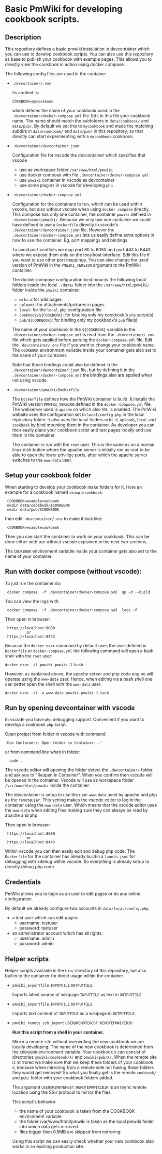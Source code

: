 # Basic PmWiki for developing cookbook scripts.

## Description

This repository defines a basic pmwiki installation in devcontainer which you can use
to develop cookbook scripts. You can also use this repository as base to publish your
cookbook with example pages. This allows you to directly view the cookbook in action
using docker compose.

The following config files are used in the container

- `.devcontainer/.env`

  Its content is:

      COOKBOOK=mycookbook

  which defines the name of your cookbook used in the
  `.devcontainer/docker-compose.yml` file. Edit in this file your cookbook name. The
  name should match the subfolders in `data/cookbook/` and `data/pub/`. By default we
  set this to `mycookbook` and made the matching subdirs in `data/cookbook/` and
  `data/pub/` in this repository, so that directly can start experimenting with a
  `mycookbook` cookbook.

- `.devcontainer/devcontainer.json`

  Configuration file for vscode the devcontainer which specifies that vscode

  - use as workspace folder `/var/www/html/pmwiki`
  - use docker compose with file `.devcontainer/docker-compose.yml`
  - use `pmwiki` container in vscode as devcontainer
  - use some plugins in vscode for developing `php`

- `.devcontainer/docker-compose.yml`

  Configuration for the containers to run, which can be used within vscode, but also
  without vscode when using `docker compose` directly. This compose has only one
  container, the container `pmwiki` defined in `.devcontainer/pmwiki/`. Because we
  only use one container we could have defined to use a `Dockerfile` directly in
  vscode's `.devcontainer/devcontainer.json` file. However the
  `.devcontainer/docker-compose.yml` lets us easily define extra options in how to
  use the container. Eg. port mappings and bindings.

  To avoid port conflicts we map port 80 to 8080 and port 443 to 8443, where we
  expose them only on the localhost interface. Edit this file if you want to use
  other port mappings. You can also change the used version of PmWiki in the
  `PMWIKI_VERSION` argument to the PmWiki container.

  The docker compose configuration bind mounts the following local folders inside the
  local `./data/` folder into the `/var/www/html/pmwiki/` folder inside the `pmwiki`
  container:

  - `wiki.d` for wiki pages
  - `uploads`: for attachments/pictures in pages
  - `local`: for the `local.php` configuration file
  - `cookbook/${COOKBOOK}`: for binding only my cookbook's `php` script(s)
  - `pub/${COOKBOOK}`: for binding only my cookbook's `pub` file(s)

  The name of your cookbook in the `${COOKBOOK}` variable in the
  `.devcontainer/docker-compose.yml` is read from the `.devcontainer/.env` file which
  gets applied before parsing the `docker-compose.yml` file. Edit the
  `.devcontainer/.env` file if you want to change your cookbook name. The `COOKBOOK`
  environment variable inside your container gets also set to the name of your
  container.

  Note that these bindings could also be defined in the
  `.devcontainer/devcontainer.json` file, but by defining it in the
  `.devcontainer/docker-compose.yml` the bindings also are applied when not using
  vscode.

- `.devcontainer/pmwiki/Dockerfile`

  The `Dockerfile` defines how the PmWiki container is build. It installs the PmWiki
  version `PMWIKI_VERSION` defined in the `docker-compose.yml` file. The webserver
  used is `apache` on which also `SSL` is enabled. The PmWiki website uses the
  configuration set in `local/config.php` in the local repository folder. It also
  uses the local folders `wiki.d`, `uploads`,`local` and `cookbook` by bind mounting
  them in the container. As developer you can then easily place your cookbook script
  and test pages locally and use them in the container.

  The container is run with the `root` user. This is the same as on a normal linux
  distribution where the apache server is initially run as root to be able to open
  the lower privilige ports, after which the apache server switches to the `www-data`
  user.

## Setup your cookbook folder

When starting to develop your cookbook make folders for it. Here an example for a
cookbook named `examplecookbook`.

     COOKBOOK=examplecookbook
     mkdir data/cookbook/$COOKBOOK
     mkdir data/pub/$COOKBOOK

then edit `.devcontainer/.env` to make it look like:

     COOKBOOK=examplecookbook

Then you can start the container to work on your cookbook. This can be done either
with our without vscode explained in the next two sections.

The `COOKBOOK` environment variable inside your container gets also set to the name
of your container.

## Run with docker compose (without vscode):

To just run the container do:

     docker compose  -f .devcontainer/docker-compose.yml  up -d --build

You can view the logs with:

     docker compose  -f .devcontainer/docker-compose.yml  logs -f

Then open in browser:

     https://localhost:8080
              or
     https://localhost:8443

Because the `docker exec` command by default uses the user defined in `Dockerfile` or
`docker-compose.yml` the following command will open a bash shell with the `root`
user:

    docker exec -it pmwiki-pmwiki-1 bash

However, as explained above, the apache server and php code engine will operate using
the `www-data` user. Hence, when editing via a bash shell one can better open the
shell with the `www-data` user:

    docker exec -it -u www-data pmwiki-pmwiki-1 bash

## Run by opening devcontainer with vscode

In vscode you have `php` debugging support. Convenient if you want to develop a
cookbook `php` script.

Open project from folder in vscode with command

    'Dev Containers: Open folder in Container...'

or from command line when in folder:

      code .

The vscode editor will opening the folder detect the `.devcontainer/` folder and ask
you to "Reopen in Container". When you confirm then vscode will be opened in the
container. Vscode will use as workspace folder `/var/www/html/pmwiki` inside the
container.

The devcontainer is setup to use the user `www-data` used by apache and php as the
`remoteUser`. This setting makes the vscode editor to log in the container using the
`www-data` user. Which means that the vscode editor uses the `www-data` when editing
files making sure they can always be read by apache and php.

Then open in browser:

     https://localhost:8080
              or
     https://localhost:8443

Within vscode you can then easily edit and debug php code. The `Dockerfile` for the
container has already buildin a `launch.json` for debugging with xdebug within
vscode. So everything is already setup to directly debug php code.

## Credentials

PmWiki allows you to login as an user to edit pages or do any online configuration.

By default we already configure two accounts in `data/local/config.php`:

- a test user which can edit pages:
  - username: testuser
  - password: testuser
- an administrator account which has all rights:
  - username: admin
  - password: admin

## Helper scripts

Helper scripts available in the `bin/` directory of this repository, but also builtin
to the container for direct usage within the container.

- `pmwiki_exportfile` `INPUTFILE` `OUTPUTFILE`

  Exports latest source of wikipage `INPUTFILE` as text in `OUTPUTFILE`.

- `pmwiki_importfile` `INPUTFILE` `OUTPUTFILE`

  Imports text content of `INPUTFILE` as a wikipage in `OUTPUTFILE`.

- `pmwiki_remote_ssh_import` `USER@REMOTEHOST:REMOTEPMWIKIDIR`

  **Run this script from a shell in your container.**

  Mirror a remote site without overwriting the new cookbook we are locally
  developing. The name of the new cookbook is determined from the `COOKBOOK`
  environment variable. Your cookbook `X` can consist of directories
  `pmwiki/cookbook/X/` and `pmwiki/pub/X/`. When the remote site is mirrored we make
  sure that we keep these folders of your cookbook `X`, because when mirroring from a
  remote side not having these folders they would get removed! So what you finally
  get is the remote `cookbook/` and `pub/` folder with your cookbook folders added.

  The argument `USER@REMOTEHOST:REMOTEPMWIKIDIR` is an rsync remote location using
  the SSH protocol to mirror the files.

  This script's behavior:

  - the name of your cookbook is taken from the COOKBOOK environment variable.
  - the folder /var/www/html/pmwiki is taken as the local pmwiki folder into which
    data gets mirrored.
  - files bigger then 0.5MB are skipped from mirroring

  Using this script we can easily check whether your new cookbook also works in an
  existing production site.
